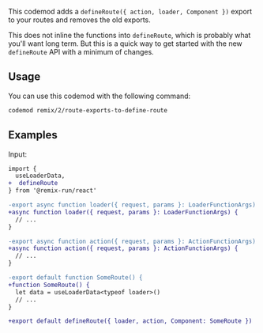 This codemod adds a `defineRoute({ action, loader, Component })` export to your
routes and removes the old exports.

This does not inline the functions into `defineRoute`, which is probably what
you'll want long term. But this is a quick way to get started with the new
`defineRoute` API with a minimum of changes.

## Usage

You can use this codemod with the following command:

```sh
codemod remix/2/route-exports-to-define-route
```

## Examples

Input:

```diff
import {
  useLoaderData,
+  defineRoute
} from '@remix-run/react'

-export async function loader({ request, params }: LoaderFunctionArgs) {
+async function loader({ request, params }: LoaderFunctionArgs) {
  // ...
}

-export async function action({ request, params }: ActionFunctionArgs) {
+async function action({ request, params }: ActionFunctionArgs) {
  // ...
}

-export default function SomeRoute() {
+function SomeRoute() {
  let data = useLoaderData<typeof loader>()
  // ...
}

+export default defineRoute({ loader, action, Component: SomeRoute })
```
